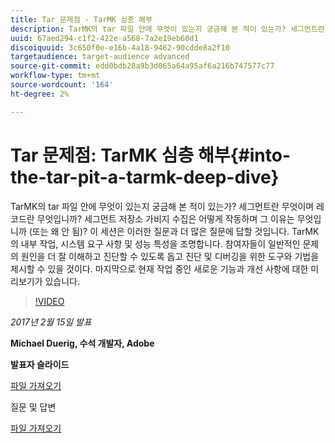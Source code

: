 ```yaml
---
title: Tar 문제점 - TarMK 심층 해부
description: TarMK의 tar 파일 안에 무엇이 있는지 궁금해 본 적이 있는가? 세그먼트란 무엇이며 레코드란 무엇입니까? 세그먼트 저장소 가비지 수집은 어떻게 작동하며 그 이유는 무엇입니까 (또는 왜 안 됨)? 이 세션은 이러한 질문과 더 많은 질문에 대한 답을 제공합니다.
uuid: 67aed294-c1f2-422e-a568-7a2e19eb60d1
discoiquuid: 3c650f0e-e16b-4a18-9462-90cdde8a2f10
targetaudience: target-audience advanced
source-git-commit: edd0bdb28a9b3d065a64a95af6a216b747577c77
workflow-type: tm+mt
source-wordcount: '164'
ht-degree: 2%

---
```


# Tar 문제점: TarMK 심층 해부{#into-the-tar-pit-a-tarmk-deep-dive}

TarMK의 tar 파일 안에 무엇이 있는지 궁금해 본 적이 있는가? 세그먼트란 무엇이며 레코드란 무엇입니까? 세그먼트 저장소 가비지 수집은 어떻게 작동하며 그 이유는 무엇입니까 (또는 왜 안 됨)? 이 세션은 이러한 질문과 더 많은 질문에 답할 것입니다. TarMK의 내부 작업, 시스템 요구 사항 및 성능 특성을 조명합니다. 참여자들이 일반적인 문제의 원인을 더 잘 이해하고 진단할 수 있도록 돕고 진단 및 디버깅을 위한 도구와 기법을 제시할 수 있을 것이다. 마지막으로 현재 작업 중인 새로운 기능과 개선 사항에 대한 미리보기가 있습니다.

>[!VIDEO](https://video.tv.adobe.com/v/19138/?quality=9)

*2017년 2월 15일 발표*

**Michael Duerig, 수석 개발자, Adobe**

**발표자 슬라이드**

[파일 가져오기](assets/aem-gems-tarmk-deep-dive.pptx)

질문 및 답변

[파일 가져오기](assets/aem-gems-qandas-tarmk-deep-dive.pdf)
<!--
[Get back to the Overview](https://helpx.adobe.com/experience-manager/kt/eseminars/gems/aem-index.html)
-->
